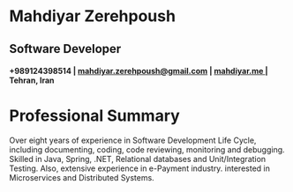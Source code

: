 <h1> Mahdiyar Zerehpoush </h1> 
<h2> Software Developer</h2> 


<h4> +989124398514 | <a href="mailto:mahdiyar.zerehpoush@gmail.com">mahdiyar.zerehpoush@gmail.com</a> | <a href="https://mahdiyar.me">mahdiyar.me </a> | Tehran, Iran </h4> 

Professional Summary
============

Over eight years of experience in Software Development Life Cycle, including documenting, coding, code reviewing, monitoring and debugging. Skilled in Java, Spring, .NET, Relational databases and Unit/Integration Testing. Also, extensive experience in e-Payment industry. interested in Microservices and Distributed Systems. 


